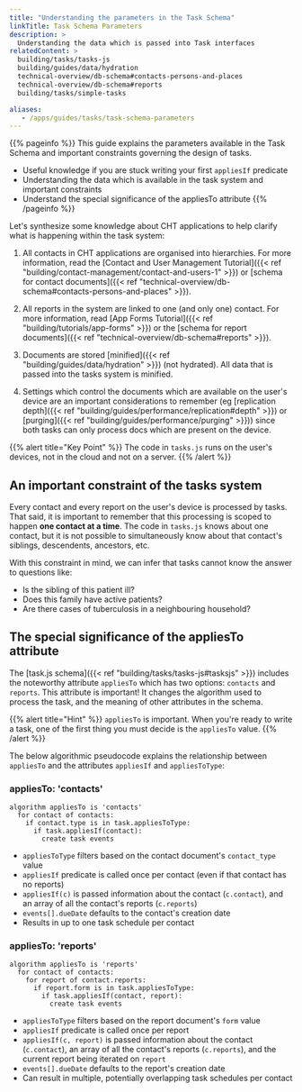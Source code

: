 ```yaml
---
title: "Understanding the parameters in the Task Schema"
linkTitle: Task Schema Parameters
description: >
  Understanding the data which is passed into Task interfaces
relatedContent: >
  building/tasks/tasks-js
  building/guides/data/hydration
  technical-overview/db-schema#contacts-persons-and-places
  technical-overview/db-schema#reports
  building/tasks/simple-tasks

aliases:
   - /apps/guides/tasks/task-schema-parameters
---
```


{{% pageinfo %}}
This guide explains the parameters available in the Task Schema and important constraints governing the design of tasks.

- Useful knowledge if you are stuck writing your first `appliesIf` predicate
- Understanding the data which is available in the task system and important constraints
- Understand the special significance of the appliesTo attribute
{{% /pageinfo %}}

Let's synthesize some knowledge about CHT applications to help clarify what is happening within the task system:

1. All contacts in CHT applications are organised into hierarchies. For more information, read the [Contact and User Management Tutorial]({{< ref "building/contact-management/contact-and-users-1" >}}) or [schema for contact documents]({{< ref "technical-overview/db-schema#contacts-persons-and-places" >}}).

2. All reports in the system are linked to one (and only one) contact. For more information, read [App Forms Tutorial]({{< ref "building/tutorials/app-forms" >}}) or the [schema for report documents]({{< ref "technical-overview/db-schema#reports" >}}).

3. Documents are stored [minified]({{< ref "building/guides/data/hydration" >}}) (not hydrated). All data that is passed into the tasks system is minified.

4. Settings which control the documents which are available on the user's device are an important considerations to remember (eg [replication depth]({{< ref "building/guides/performance/replication#depth" >}}) or [purging]({{< ref "building/guides/performance/purging" >}})) since both tasks can only process docs which are present on the device.

{{% alert title="Key Point" %}}
The code in `tasks.js` runs on the user's devices, not in the cloud and not on a server.
{{% /alert %}}

## An important constraint of the tasks system
Every contact and every report on the user's device is processed by tasks.  That said, it is important to remember that this processing is scoped to happen **one contact at a time**. The code in `tasks.js` knows about one contact, but it is not possible to simultaneously know about that contact's siblings, descendents, ancestors, etc. 

With this constraint in mind, we can infer that tasks cannot know the answer to questions like:

* Is the sibling of this patient ill?
* Does this family have active patients?
* Are there cases of tuberculosis in a neighbouring household?

## The special significance of the appliesTo attribute

The [task.js schema]({{< ref "building/tasks/tasks-js#tasksjs" >}}) includes the noteworthy attribute `appliesTo` which has two options: `contacts` and `reports`. This attribute is important! It changes the algorithm used to process the task, and the meaning of other attributes in the schema.

{{% alert title="Hint" %}}
`appliesTo` is important. When you're ready to write a task, one of the first thing you must decide is the `appliesTo` value.
{{% /alert %}}

The below algorithmic pseudocode explains the relationship between `appliesTo` and the attributes `appliesIf` and `appliesToType`:

### appliesTo: 'contacts'
```pseudocode
algorithm appliesTo is 'contacts'
  for contact of contacts:
    if contact.type is in task.appliesToType:
      if task.appliesIf(contact):
        create task events 
```

* `appliesToType` filters based on the contact document's `contact_type` value
* `appliesIf` predicate is called once per contact (even if that contact has no reports)
* `appliesIf(c)` is passed information about the contact (`c.contact`), and an array of all the contact's reports (`c.reports`)
* `events[].dueDate` defaults to the contact's creation date
* Results in up to one task schedule per contact

### appliesTo: 'reports'
```pseudocode
algorithm appliesTo is 'reports'
  for contact of contacts:
    for report of contact.reports:
      if report.form is in task.appliesToType:
        if task.appliesIf(contact, report):
          create task events
```

* `appliesToType` filters based on the report document's `form` value
* `appliesIf` predicate is called once per report
* `appliesIf(c, report)` is passed information about the contact (`c.contact`), an array of all the contact's reports (`c.reports`), and the current report being iterated on `report`
* `events[].dueDate` defaults to the report's creation date
* Can result in multiple, potentially overlapping task schedules per contact
